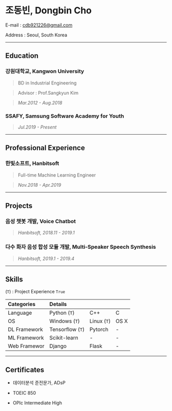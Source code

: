 # 조동빈, Dongbin Cho

E-mail :	cdb921226@gmail.com

Address :	Seoul, South Korea

---

## Education

### 강원대학교, Kangwon University

> BD in Industrial Engineering

> Advisor : Prof.Sangkyun Kim

> *Mar.2012 - Aug.2018*

### SSAFY, Samsung Software Academy for Youth

> *Jul.2019 - Present*      

---

## Professional Experience

### 한빛소프트, Hanbitsoft

> Full-time Machine Learning Engineer

> *Nov.2018 - Apr.2019*

---

## Projects

### 음성 챗봇 개발, Voice Chatbot

> *Hanbitsoft, 2018.11 - 2019.1*

### 다수 화자 음성 합성 모듈 개발, Multi-Speaker Speech Synthesis

> *Hanbitsoft, 2019.1 - 2019.4*

---

## Skills

(`T`) : Project Experience `True`

| Categories   | Details          |             |      |
| :----------- | :--------------- | :---------- | :--- |
| Language     | Python (`T`)     | C++         | C    |
| OS           | Windows (`T`)    | Linux (`T`) | OS X |
| DL Framework | Tensorflow (`T`) | Pytorch     | -    |
| ML Framework | Scikit-learn     | -           | -    |
| Web Framewor | Django           | Flask       | -    |

---

## Certificates

- 데이터분석 준전문가, ADsP

- TOEIC	850

- OPIc	Intermediate High

